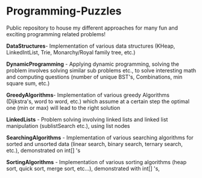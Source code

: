 # Programming-Puzzles
Public repository to house my different approaches for many fun and exciting programming related problems!

**DataStructures**- Implementation of various data structures (KHeap, LinkedIntList, Trie, Monarchy/Royal family tree, etc.)

**DynamicProgramming** - Applying dynamic programming, solving the problem involves solving similar sub problems etc., to solve interesting math and computing questions (number of unique BST's, Combinations, min square sum, etc.)

**GreedyAlgorithms**- Implementation of various greedy Algorithms (Dijkstra's, word to word, etc.) which assume at a certain step the optimal one (min or max) will lead to the right solution

**LinkedLists** - Problem solving involving linked lists and linked list manipulation (sublistSearch etc.), using list nodes

**SearchingAlgorithms** - Implementation of various searching algorithms for sorted and unsorted data (linear search, binary search, ternary search, etc.), demonstrated on int[] 's

**SortingAlgorithms** - Implementation of various sorting algorithms (heap sort, quick sort, merge sort, etc...), demonstrated with int[] 's,
